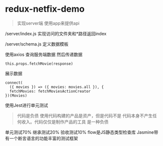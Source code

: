 <!--
 * @Descripttion: 
 * @Author: cui
 * @Date: 2021-04-12 21:09:16
 * @LastEditors: cui
 * @LastEditTime: 2021-04-13 10:14:45
-->
# redux-netfix-demo
>实现server端
使用app来提供api

/server/index.js
实现访问的文件夹和*路径返回index

/server/schema.js
定义数据模板

使用axios 查询服务端数据 然后传递数据
```shell
this.props.fetchMovie(response)
```
展示数据
```
connect(
  ({ movies }) => ({ movies: movies.all }), {
  fetchMovies: fetchMoviesActionCreator
})(Movies)
```

使用Jest进行单元测试
>代码是负债 使用代码构建的产品是资产，但是代码不是 代码本身不产生任何收入。代码仅仅是制作产品的工具 是一种负债


单元测试70% 继承测试20% 验收测试10%
flow是JS静态类型检查库 Jasmine带有一个断言语言的功能丰富的测试框架 